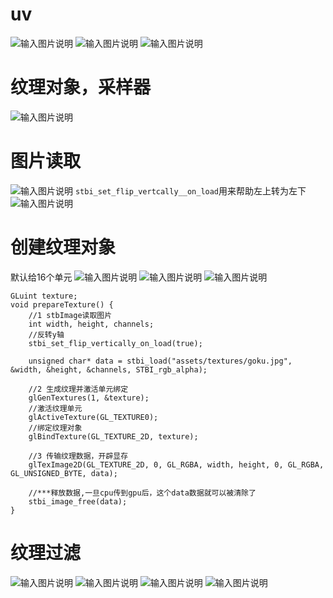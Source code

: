 # uv
![输入图片说明](/imgs/2024-10-24/CDuwYkZkCMvz4JfM.png)
![输入图片说明](/imgs/2024-10-24/4heeFb5A7p8YZCY8.png)
![输入图片说明](/imgs/2024-10-24/RPCKn8MVRifRwRKf.png)
# 纹理对象，采样器
![输入图片说明](/imgs/2024-10-24/l0POoHTQeabrLDWM.png)
# 图片读取
![输入图片说明](/imgs/2024-10-24/YAsEGEXR90Npl2I6.png)
`stbi_set_flip_vertcally__on_load`用来帮助左上转为左下
![输入图片说明](/imgs/2024-10-24/R0m4jMWbwzA94aIb.png)
# 创建纹理对象
默认给16个单元
![输入图片说明](/imgs/2024-10-24/9NjZjRPGvQmfOm9F.png)
![输入图片说明](/imgs/2024-10-24/pUN0izhi7YY04VEl.png)
![输入图片说明](/imgs/2024-10-24/uqbMnbfp9BktGoX0.png)
```
GLuint texture;
void prepareTexture() {
    //1 stbImage读取图片
    int width, height, channels;
    //反转y轴
    stbi_set_flip_vertically_on_load(true);

    unsigned char* data = stbi_load("assets/textures/goku.jpg", &width, &height, &channels, STBI_rgb_alpha);

    //2 生成纹理并激活单元绑定
    glGenTextures(1, &texture);
    //激活纹理单元
    glActiveTexture(GL_TEXTURE0);
    //绑定纹理对象
    glBindTexture(GL_TEXTURE_2D, texture);

    //3 传输纹理数据，开辟显存
    glTexImage2D(GL_TEXTURE_2D, 0, GL_RGBA, width, height, 0, GL_RGBA, GL_UNSIGNED_BYTE, data);

    //***释放数据,一旦cpu传到gpu后，这个data数据就可以被清除了
    stbi_image_free(data);
}
```
# 纹理过滤
![输入图片说明](/imgs/2024-10-24/DTSROjmYHYpdL0zg.png)
![输入图片说明](/imgs/2024-10-24/3NIhr8goyaJ0UCM2.png)
![输入图片说明](/imgs/2024-10-24/vy0l0kfbTHRQavPy.png)
![输入图片说明](/imgs/2024-10-24/sGn7f8f9AodsRPCx.png)
<!--stackedit_data:
eyJoaXN0b3J5IjpbLTQyMzY3Mjc3NywtMzczNTM2MzU4LC0xNT
IzNzEwMDc2LC04ODgwNDczODEsLTQ5NjE4MDM3MCwtNzU0MDA1
MzA4LC0xMjA2MjY2MjMzLC0xMTY1OTMxNTc5XX0=
-->
